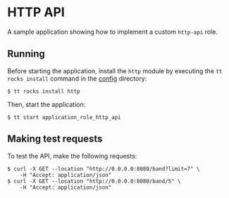 # HTTP API

A sample application showing how to implement a custom `http-api` role.

## Running

Before starting the application, install the `http` module by executing the `tt rocks install` command in the [config](../../../config) directory:

```shell
$ tt rocks install http
```

Then, start the application:

```shell
$ tt start application_role_http_api
```

## Making test requests

To test the API, make the following requests:

```console
$ curl -X GET --location "http://0.0.0.0:8080/band?limit=7" \
    -H "Accept: application/json"
$ curl -X GET --location "http://0.0.0.0:8080/band/5" \
    -H "Accept: application/json"
```
